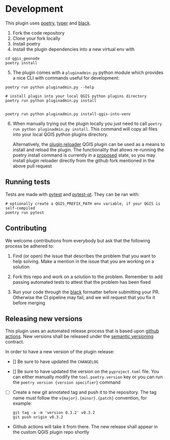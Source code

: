 # Development

This plugin uses [poetry], [typer] and [black].

1. Fork the code repository
2. Clone your fork locally
3. Install poetry
4. Install the plugin dependencies into a new virtual env with

  ```
  cd qgis_geonode
  poetry install
  ```

5. The plugin comes with a `pluginadmin.py` python module which provides a nice CLI
  with commands useful for development:

  ```
  poetry run python pluginadmin.py --help
  
  # install plugin into your local QGIS python plugins directory
  poetry run python pluginadmin.py install
  
  
  poetry run python pluginadmin.py install-qgis-into-venv
  ```

6. When manually trying out the plugin locally you just need to call
  `poetry run python pluginadmin.py install`. This command will copy all files into 
   your local QGIS python plugins directory.
   
   Alternatively, the [plugin reloader] QGIS plugin can be used as a means to install 
   and reload the plugin. The functionality that allows re-running the poetry install 
   command is currently in a [proposed] state, so you may install plugin reloader 
   directly from the github fork mentioned in the above pull request


## Running tests

Tests are made with [pytest] and [pytest-qt]. They can be ran with:

```
# optionally create a QGIS_PREFIX_PATH env variable, if your QGIS is self-compiled
poetry run pytest
```


## Contributing

We welcome contributions from everybody but ask that the following process be adhered 
to:

1. Find (or open) the issue that describes the problem that you want to help solving. 
   Make a mention in the issue that you are working on a solution
   
2. Fork this repo and work on a solution to the problem. Remember to add passing 
   automated tests to attest that the problem has been fixed 
   
3. Run your code through the [black] formatter before submitting your PR. Otherwise 
   the CI pipeline may fail, and we will request that you fix it before merging
   

## Releasing new versions

This plugin uses an automated release process that is based upon 
[github actions](https://docs.github.com/en/free-pro-team@latest/actions). 
New versions shall be released under the [semantic versioning](https://semver.org/) 
contract.

In order to have a new version of the plugin release:

- [] Be sure to have updated the `CHANGELOG`
  
- [] Be sure to have updated the version on the `pyproject.toml` file. You can either 
  manually modify the `tool.poetry.version` key or you can run the 
  `poetry version {version specifier}` command
  
- [ ] Create a new git annotated tag and push it to the repository. The tag name must 
  follow the `v{major}.{minor}.{patch}` convention, for example:

  ```
  git tag -a -m 'version 0.3.2' v0.3.2
  git push origin v0.3.2
  ```
  
- Github actions will take it from there. The new release shall appear in the custom 
  QGIS plugin repo shortly


[poetry]: https://python-poetry.org/
[typer]: https://typer.tiangolo.com/
[black]: https://github.com/psf/black
[plugin reloader]: https://github.com/borysiasty/plugin_reloader
[proposed]: https://github.com/borysiasty/plugin_reloader/pull/22
[pytest]: https://docs.pytest.org/en/latest/
[pytest-qt]: https://github.com/pytest-dev/pytest-qt
